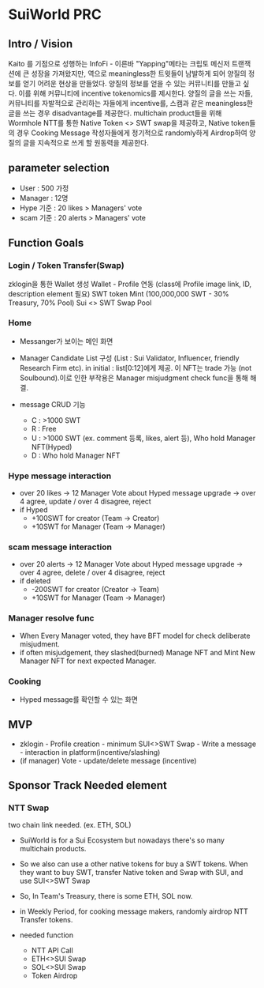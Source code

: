 # SuiWorld PRC

## Intro / Vision
Kaito 를 기점으로 성행하는 InfoFi - 이른바 "Yapping"메타는 크립토 메신저 트랜잭션에 큰 성장을 가져왔지만, 역으로 meaningless한 트윗들이 남발하게 되어 양질의 정보를 얻기 어려운 현상을 만들었다.
양질의 정보를 얻을 수 있는 커뮤니티를 만들고 싶다. 이를 위해 커뮤니티에 incentive tokenomics를 제시한다. 양질의 글을 쓰는 자들, 커뮤니티를 자발적으로 관리하는 자들에게 incentive를, 스캠과 같은 meaningless한 글을 쓰는 경우 disadvantage를 제공한다. multichain product들을 위해 Wormhole NTT를 통한 Native Token <> SWT swap을 제공하고, Native token들의 경우 Cooking Message 작성자들에게 정기적으로 randomly하게 Airdrop하여 양질의 글을 지속적으로 쓰게 할 원동력을 제공한다.

## parameter selection

- User : 500 가정
- Manager : 12명
- Hype 기준 : 20 likes > Managers' vote
- scam 기준 : 20 alerts > Managers' vote

## Function Goals

### Login / Token Transfer(Swap)
zklogin을 통한 Wallet 생성
Wallet - Profile 연동 (class에 Profile image link, ID, description element 필요)
SWT token Mint (100,000,000 SWT - 30% Treasury, 70% Pool)
Sui <> SWT Swap Pool

### Home
- Messanger가 보이는 메인 화면
- Manager Candidate List 구성 (List : Sui Validator, Influencer, friendly Research Firm etc). in initial : list[0:12]에게 제공. 이 NFT는 trade 가능 (not Soulbound).이로 인한 부작용은 Manager misjudgment check func을 통해 해결.

- message CRUD 기능
    - C : >1000 SWT
    - R : Free
    - U : >1000 SWT (ex. comment 등록, likes, alert 등), Who hold Manager NFT(Hyped)
    - D : Who hold Manager NFT

### Hype message interaction
- over 20 likes -> 12 Manager Vote about Hyped message upgrade -> over 4 agree, update / over 4 disagree, reject
- if Hyped
    - +100SWT for creator (Team -> Creator)
    - +10SWT for Manager (Team -> Manager)

### scam message interaction
- over 20 alerts -> 12 Manager Vote about Hyped message upgrade -> over 4 agree, delete / over 4 disagree, reject
- if deleted
    - -200SWT for creator (Creator -> Team)
    - +10SWT for Manager (Team -> Manager)

### Manager resolve func
 - When Every Manager voted, they have BFT model for check deliberate misjudment.
 - if often misjudgement, they slashed(burned) Manage NFT and Mint New Manager NFT for next expected Manager.

### Cooking
 - Hyped message를 확인할 수 있는 화면

## MVP

- zklogin - Profile creation - minimum SUI<>SWT Swap - Write a message - interaction in platform(incentive/slashing)
- (if manager) Vote - update/delete message (incentive)


## Sponsor Track Needed element

### NTT Swap
two chain link needed.
(ex. ETH, SOL)

- SuiWorld is for a Sui Ecosystem but nowadays there's so many multichain products.
- So we also can use a other native tokens for buy a SWT tokens. When they want to buy SWT, transfer Native token and Swap with SUI, and use SUI<>SWT Swap
- So, In Team's Treasury, there is some ETH, SOL now.
- in Weekly Period, for cooking message makers, randomly airdrop NTT Transfer tokens.

- needed function
    - NTT API Call
    - ETH<>SUI Swap
    - SOL<>SUI Swap
    - Token Airdrop
